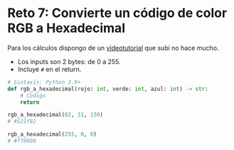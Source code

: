 # Reto 7: Convierte un código de color RGB a Hexadecimal

Para los cálculos dispongo de un [vídeotutorial](https://www.youtube.com/watch?v=EzpWwUkhHiY) que subí no hace mucho.

- Los inputs son 2 bytes: de 0 a 255.
- Incluye `#` en el return.

```python
# Sintaxis: Python 3.9+
def rgb_a_hexadecimal(rojo: int, verde: int, azul: int) -> str:
    # Código
    return

rgb_a_hexadecimal(82, 31, 130)
# #521f82

rgb_a_hexadecimal(255, 0, 0)
# #ff0000
```
